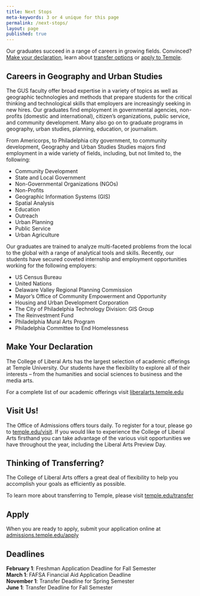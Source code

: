 ```yaml
---
title: Next Stops
meta-keywords: 3 or 4 unique for this page
permalink: /next-stops/
layout: page
published: true
---
```

Our graduates succeed in a range of careers in growing fields. Convinced? [Make your declaration](#make-your-declaration), learn about [transfer options](#thinking-of-transferring) or [apply to Temple](#apply). 

## Careers in Geography and Urban Studies

The GUS faculty offer broad expertise in a variety of topics as well as geographic technologies and methods that prepare students for the critical thinking and technological skills that employers are increasingly seeking in new hires. Our graduates find employment in governmental agencies, non-profits (domestic and international), citizen’s organizations, public service, and community development. Many also go on to graduate programs in geography, urban studies, planning, education, or journalism.

From Americorps, to Philadelphia city government, to community development, Geography and Urban Studies Studies majors find employment in a wide variety of fields, including, but not limited to, the following:

- Community Development
- State and Local Government
- Non-Governmental Organizations (NGOs)
- Non-Profits
- Geographic Information Systems (GIS)
- Spatial Analysis
- Education
- Outreach
- Urban Planning
- Public Service
- Urban Agriculture

Our graduates are trained to analyze multi-faceted problems from the local to the global with a range of analytical tools and skills. Recently, our students have secured coveted internship and employment opportunities working for the following employers:

- US Census Bureau
- United Nations
- Delaware Valley Regional Planning Commission
- Mayor’s Office of Community Empowerment and Opportunity
- Housing and Urban Development Corporation
- The City of Philadelphia Technology Division: GIS Group
- The Reinvestment Fund
- Philadelphia Mural Arts Program
- Philadelphia Committee to End Homelessness



## Make Your Declaration

The College of Liberal Arts has the largest selection of academic offerings at Temple University. Our students have the flexibility to explore all of their interests – from the humanities and social sciences to business and the media arts.

For a complete list of our academic offerings visit [liberalarts.temple.edu](http://liberalarts.temple.edu)

## Visit Us!

The Office of Admissions offers tours daily. To register for a tour, please go to [temple.edu/visit](http://temple.edu/visit). If you would like to experience the College of Liberal Arts firsthand you can take advantage of the various visit opportunities we have throughout the year, including the Liberal Arts Preview Day.

## Thinking of Transferring?

The College of Liberal Arts offers a great deal of flexibility to help you accomplish your goals as efficiently as possible.

To learn more about transferring to Temple, please visit [temple.edu/transfer](http://temple.edu/transfer)

## Apply

When you are ready to apply, submit your application online at [admissions.temple.edu/apply](http://admissions.temple.edu/apply)

## Deadlines

**February 1**: Freshman Application Deadline for Fall Semester<br/>
**March 1**: FAFSA Financial Aid Application Deadline<br/>
**November 1**: Transfer Deadline for Spring Semester<br/>
**June 1**: Transfer Deadline for Fall Semester<br/>
